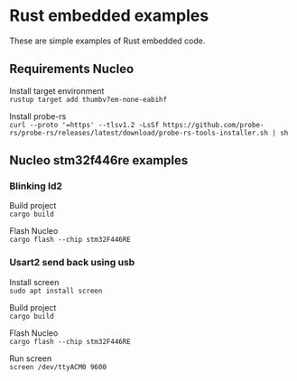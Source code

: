 # Rust embedded examples
These are simple examples of Rust embedded code.

## Requirements Nucleo
Install target environment  
`rustup target add thumbv7em-none-eabihf`  

Install probe-rs  
`curl --proto '=https' --tlsv1.2 -LsSf https://github.com/probe-rs/probe-rs/releases/latest/download/probe-rs-tools-installer.sh | sh`  

## Nucleo stm32f446re examples

### Blinking ld2
Build project  
`cargo build`  

Flash Nucleo  
`cargo flash --chip stm32F446RE`  

### Usart2 send back using usb
Install screen  
`sudo apt install screen`  

Build project  
`cargo build`  

Flash Nucleo  
`cargo flash --chip stm32F446RE`  

Run screen  
`screen /dev/ttyACM0 9600`  



